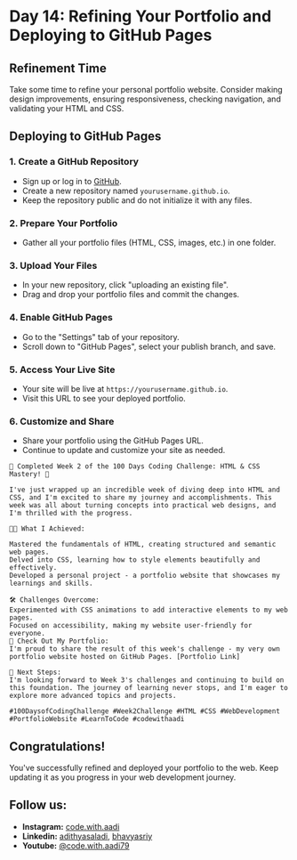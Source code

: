 
# Day 14: Refining Your Portfolio and Deploying to GitHub Pages

## Refinement Time
Take some time to refine your personal portfolio website. Consider making design improvements, ensuring responsiveness, checking navigation, and validating your HTML and CSS.

## Deploying to GitHub Pages

### 1. Create a GitHub Repository
- Sign up or log in to [GitHub](https://github.com/).
- Create a new repository named `yourusername.github.io`.
- Keep the repository public and do not initialize it with any files.

### 2. Prepare Your Portfolio
- Gather all your portfolio files (HTML, CSS, images, etc.) in one folder.

### 3. Upload Your Files
- In your new repository, click "uploading an existing file".
- Drag and drop your portfolio files and commit the changes.

### 4. Enable GitHub Pages
- Go to the "Settings" tab of your repository.
- Scroll down to "GitHub Pages", select your publish branch, and save.

### 5. Access Your Live Site
- Your site will be live at `https://yourusername.github.io`.
- Visit this URL to see your deployed portfolio.

### 6. Customize and Share
- Share your portfolio using the GitHub Pages URL.
- Continue to update and customize your site as needed.

```text
🎉 Completed Week 2 of the 100 Days Coding Challenge: HTML & CSS Mastery! 🎉

I've just wrapped up an incredible week of diving deep into HTML and CSS, and I'm excited to share my journey and accomplishments. This week was all about turning concepts into practical web designs, and I'm thrilled with the progress.

👩‍💻 What I Achieved:

Mastered the fundamentals of HTML, creating structured and semantic web pages.
Delved into CSS, learning how to style elements beautifully and effectively.
Developed a personal project - a portfolio website that showcases my learnings and skills.

🛠 Challenges Overcome:
Experimented with CSS animations to add interactive elements to my web pages.
Focused on accessibility, making my website user-friendly for everyone.
🔗 Check Out My Portfolio:
I'm proud to share the result of this week's challenge - my very own portfolio website hosted on GitHub Pages. [Portfolio Link]

🚀 Next Steps:
I'm looking forward to Week 3's challenges and continuing to build on this foundation. The journey of learning never stops, and I'm eager to explore more advanced topics and projects.

#100DaysofCodingChallenge #Week2Challenge #HTML #CSS #WebDevelopment #PortfolioWebsite #LearnToCode #codewithaadi
```

## Congratulations!
You've successfully refined and deployed your portfolio to the web. Keep updating it as you progress in your web development journey.

## Follow us:

- **Instagram:** [code.with.aadi](https://www.instagram.com/code.with.aadi/)
- **Linkedin:** [adithyasaladi](https://www.linkedin.com/in/adithyasaladi/), [bhavyasriy](https://www.linkedin.com/in/bhavyasriy/)
- **Youtube:** [@code.with.aadi79](https://www.youtube.com/@Code.with.aadi79)
